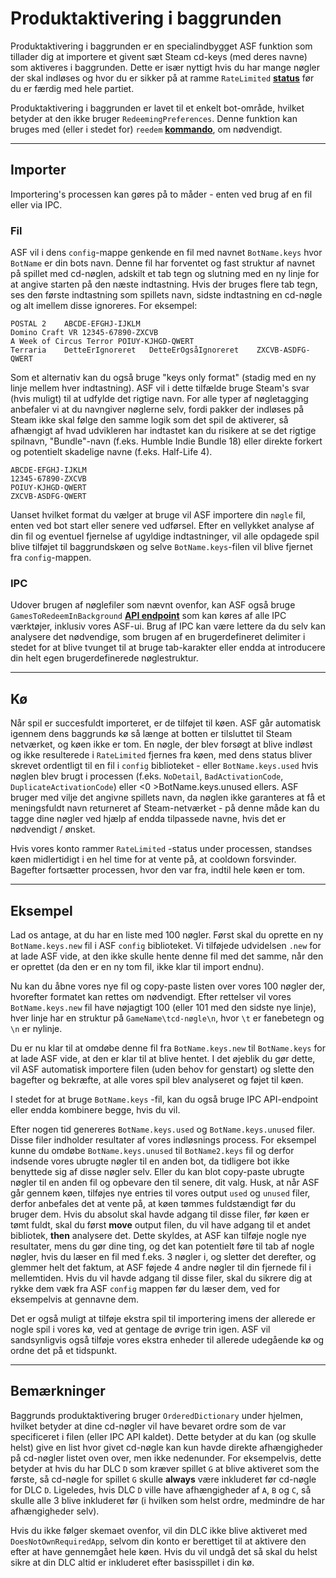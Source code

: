 # Produktaktivering i baggrunden

Produktaktivering i baggrunden er en specialindbygget ASF funktion som tillader dig at importere et givent sæt Steam cd-keys (med deres navne) som aktiveres i baggrunden. Dette er især nyttigt hvis du har mange nøgler der skal indløses og hvor du er sikker på at ramme `RateLimited` **[status](https://github.com/JustArchiNET/ArchiSteamFarm/wiki/FAQ#what-is-the-meaning-of-status-when-redeeming-a-key)** før du er færdig med hele partiet.

Produktaktivering i baggrunden er lavet til et enkelt bot-område, hvilket betyder at den ikke bruger `RedeemingPreferences`. Denne funktion kan bruges med (eller i stedet for) `reedem` **[kommando](https://github.com/JustArchiNET/ArchiSteamFarm/wiki/Commands)**, om nødvendigt.

* * *

## Importer

Importering's processen kan gøres på to måder - enten ved brug af en fil eller via IPC.

### Fil

ASF vil i dens `config`-mappe genkende en fil med navnet `BotName.keys` hvor `BotName` er din bots navn. Denne fil har forventet og fast struktur af navnet på spillet med cd-nøglen, adskilt et tab tegn og slutning med en ny linje for at angive starten på den næste indtastning. Hvis der bruges flere tab tegn, ses den første indtastning som spillets navn, sidste indtastning en cd-nøgle og alt imellem disse ignoreres. For eksempel:

```text
POSTAL 2    ABCDE-EFGHJ-IJKLM
Domino Craft VR 12345-67890-ZXCVB
A Week of Circus Terror POIUY-KJHGD-QWERT
Terraria    DetteErIgnoreret   DetteErOgsåIgnoreret    ZXCVB-ASDFG-QWERT
```

Som et alternativ kan du også bruge "keys only format" (stadig med en ny linje mellem hver indtastning). ASF vil i dette tilfælde bruge Steam's svar (hvis muligt) til at udfylde det rigtige navn. For alle typer af nøgletagging anbefaler vi at du navngiver nøglerne selv, fordi pakker der indløses på Steam ikke skal følge den samme logik som det spil de aktiverer, så afhængigt af hvad udvikleren har indtastet kan du risikere at se det rigtige spilnavn, "Bundle"-navn (f.eks. Humble Indie Bundle 18) eller direkte forkert og potentielt skadelige navne (f.eks. Half-Life 4).

```text
ABCDE-EFGHJ-IJKLM
12345-67890-ZXCVB
POIUY-KJHGD-QWERT
ZXCVB-ASDFG-QWERT
```

Uanset hvilket format du vælger at bruge vil ASF importere din `nøgle` fil, enten ved bot start eller senere ved udførsel. Efter en vellykket analyse af din fil og eventuel fjernelse af ugyldige indtastninger, vil alle opdagede spil blive tilføjet til baggrundskøen og selve `BotName.keys`-filen vil blive fjernet fra `config`-mappen.

### IPC

Udover brugen af nøglefiler som nævnt ovenfor, kan ASF også bruge `GamesToRedeemInBackground` **[API endpoint](https://github.com/JustArchiNET/ArchiSteamFarm/wiki/IPC#asf-api)** som kan køres af alle IPC værktøjer, inklusiv vores ASF-ui. Brug af IPC kan være lettere da du selv kan analysere det nødvendige, som brugen af en brugerdefineret delimiter i stedet for at blive tvunget til at bruge tab-karakter eller endda at introducere din helt egen brugerdefinerede nøglestruktur.

* * *

## Kø

Når spil er succesfuldt importeret, er de tilføjet til køen. ASF går automatisk igennem dens baggrunds kø så længe at botten er tilsluttet til Steam netværket, og køen ikke er tom. En nøgle, der blev forsøgt at blive indløst og ikke resulterede i `RateLimited` fjernes fra køen, med dens status bliver skrevet ordentligt til en fil i `config` biblioteket - eller `BotName.keys.used` hvis nøglen blev brugt i processen (f.eks. `NoDetail`, `BadActivationCode`, `DuplicateActivationCode`) eller <0 >BotName.keys.unused</code> ellers. ASF bruger med vilje det angivne spillets navn, da nøglen ikke garanteres at få et meningsfuldt navn returneret af Steam-netværket - på denne måde kan du tagge dine nøgler ved hjælp af endda tilpassede navne, hvis det er nødvendigt / ønsket.

Hvis vores konto rammer `RateLimited` -status under processen, standses køen midlertidigt i en hel time for at vente på, at cooldown forsvinder. Bagefter fortsætter processen, hvor den var fra, indtil hele køen er tom.

* * *

## Eksempel

Lad os antage, at du har en liste med 100 nøgler. Først skal du oprette en ny `BotName.keys.new` fil i ASF `config` biblioteket. Vi tilføjede udvidelsen `.new` for at lade ASF vide, at den ikke skulle hente denne fil med det samme, når den er oprettet (da den er en ny tom fil, ikke klar til import endnu).

Nu kan du åbne vores nye fil og copy-paste listen over vores 100 nøgler der, hvorefter formatet kan rettes om nødvendigt. Efter rettelser vil vores `BotName.keys.new` fil have nøjagtigt 100 (eller 101 med den sidste nye linje), hver linje har en struktur på `GameName\tcd-nøgle\n`, hvor `\t` er fanebetegn og `\n` er nylinje.

Du er nu klar til at omdøbe denne fil fra `BotName.keys.new` til `BotName.keys` for at lade ASF vide, at den er klar til at blive hentet. I det øjeblik du gør dette, vil ASF automatisk importere filen (uden behov for genstart) og slette den bagefter og bekræfte, at alle vores spil blev analyseret og føjet til køen.

I stedet for at bruge `BotName.keys` -fil, kan du også bruge IPC API-endpoint eller endda kombinere begge, hvis du vil.

Efter nogen tid genereres `BotName.keys.used` og `BotName.keys.unused` filer. Disse filer indholder resultater af vores indløsnings process. For eksempel kunne du omdøbe `BotName.keys.unused` til `BotName2.keys` fil og derfor indsende vores ubrugte nøgler til en anden bot, da tidligere bot ikke benyttede sig af disse nøgler selv. Eller du kan blot copy-paste ubrugte nøgler til en anden fil og opbevare den til senere, dit valg. Husk, at når ASF går gennem køen, tilføjes nye entries til vores output `used` og `unused` filer, derfor anbefales det at vente på, at køen tømmes fuldstændigt før du bruger dem. Hvis du absolut skal havde adgang til disse filer, før køen er tømt fuldt, skal du først **move** output filen, du vil have adgang til et andet bibliotek, **then** analysere det. Dette skyldes, at ASF kan tilføje nogle nye resultater, mens du gør dine ting, og det kan potentielt føre til tab af nogle nøgler, hvis du læser en fil med f.eks. 3 nøgler i, og sletter det derefter, og glemmer helt det faktum, at ASF føjede 4 andre nøgler til din fjernede fil i mellemtiden. Hvis du vil havde adgang til disse filer, skal du sikrere dig at rykke dem væk fra ASF `config` mappen før du læser dem, ved for eksempelvis at gennavne dem.

Det er også muligt at tilføje ekstra spil til importering imens der allerede er nogle spil i vores kø, ved at gentage de øvrige trin igen. ASF vil sandsynligvis også tilføje vores ekstra enheder til allerede udegående kø og ordne det på et tidspunkt.

* * *

## Bemærkninger

Baggrunds produktaktivering bruger `OrderedDictionary` under hjelmen, hvilket betyder at dine cd-nøgler vil have bevaret ordre som de var specificeret i filen (eller IPC API kaldet). Dette betyder at du kan (og skulle helst) give en list hvor givet cd-nøgle kan kun havde direkte afhængigheder på cd-nøgler listet oven over, men ikke nedenunder. For eksempelvis, dette betyder at hvis du har DLC `D` som kræver spillet `G` at blive aktiveret som the første, så cd-nøgle for spillet `G` skulle **always** være inkluderet før cd-nøgle for DLC `D`. Ligeledes, hvis DLC `D` ville have afhængigheder af `A`, `B` og `C`, så skulle alle 3 blive inkluderet før (i hvilken som helst ordre, medmindre de har afhængigheder selv).

Hvis du ikke følger skemaet ovenfor, vil din DLC ikke blive aktiveret med `DoesNotOwnRequiredApp`, selvom din konto er berettiget til at aktivere den efter at have gennemgået hele køen. Hvis du vil undgå det så skal du helst sikre at din DLC altid er inkluderet efter basisspillet i din kø.